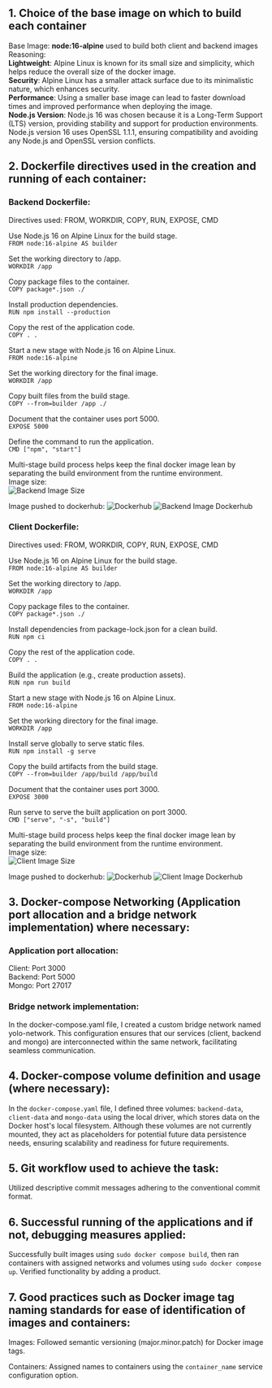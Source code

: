 ## 1. Choice of the base image on which to build each container 
Base Image: **node:16-alpine** used to build both client and backend images <br />
Reasoning: <br />
**Lightweight**: Alpine Linux is known for its small size and simplicity, which helps reduce the overall size of the docker image.<br />
**Security**: Alpine Linux has a smaller attack surface due to its minimalistic nature, which enhances security.<br />
**Performance**: Using a smaller base image can lead to faster download times and improved performance when deploying the image.<br />
**Node.js Version**: Node.js 16 was chosen because it is a Long-Term Support (LTS) version, providing stability and support for production environments.<br />
                     Node.js version 16 uses OpenSSL 1.1.1, ensuring compatibility and avoiding any Node.js and OpenSSL version conflicts.

## 2. Dockerfile directives used in the creation and running of each container:
### Backend Dockerfile:
Directives used: FROM, WORKDIR, COPY, RUN, EXPOSE, CMD


Use Node.js 16 on Alpine Linux for the build stage.<br />
 ```FROM node:16-alpine AS builder```

Set the working directory to /app.<br />
 ```WORKDIR /app```

Copy package files to the container.<br />
 ```COPY package*.json ./```

Install production dependencies.<br />
 ```RUN npm install --production```

Copy the rest of the application code.<br />
 ```COPY . .```

Start a new stage with Node.js 16 on Alpine Linux.<br />
 ```FROM node:16-alpine```

Set the working directory for the final image.<br />
 ```WORKDIR /app```

Copy built files from the build stage.<br />
 ```COPY --from=builder /app ./```

Document that the container uses port 5000.<br />
 ```EXPOSE 5000```

Define the command to run the application.<br />
 ```CMD ["npm", "start"]```

 Multi-stage build process helps keep the final docker image lean by separating the build environment from the runtime environment.<br />
 Image size:<br />
 ![Backend Image Size](images/backend-img-size.png)

 Image pushed to dockerhub:
 ![Dockerhub](images/dockerhub.png)
 ![Backend Image Dockerhub](images/backend-img-dockerhub.png)



### Client Dockerfile:
Directives used: FROM, WORKDIR, COPY, RUN, EXPOSE, CMD


Use Node.js 16 on Alpine Linux for the build stage.<br />
 ```FROM node:16-alpine AS builder```

Set the working directory to /app.<br />
 ```WORKDIR /app```

Copy package files to the container.<br />
 ```COPY package*.json ./```

Install dependencies from package-lock.json for a clean build.<br />
 ```RUN npm ci```

Copy the rest of the application code.<br />
 ```COPY . .```

Build the application (e.g., create production assets).<br />
 ```RUN npm run build```

Start a new stage with Node.js 16 on Alpine Linux.<br />
 ```FROM node:16-alpine```

Set the working directory for the final image.<br />
 ```WORKDIR /app```

Install serve globally to serve static files.<br />
 ```RUN npm install -g serve```

Copy the build artifacts from the build stage.<br />
 ```COPY --from=builder /app/build /app/build```

Document that the container uses port 3000.<br />
 ```EXPOSE 3000```

Run serve to serve the built application on port 3000.<br />
 ```CMD ["serve", "-s", "build"]```

Multi-stage build process helps keep the final docker image lean by separating the build environment from the runtime environment.<br />
  Image size:<br />
  ![Client Image Size](images/client-img-size.png)

Image pushed to dockerhub:
 ![Dockerhub](images/dockerhub.png)
 ![Client Image Dockerhub](images/client-img-dockerhub.png)
## 3. Docker-compose Networking (Application port allocation and a bridge network implementation) where necessary:
### Application port allocation:
Client: Port 3000<br />
Backend: Port 5000<br />
Mongo: Port 27017

### Bridge network implementation: 
In the docker-compose.yaml file, I created a custom bridge network named yolo-network. This configuration ensures that our services (client, backend and mongo) are interconnected within the same network, facilitating seamless communication.

## 4. Docker-compose volume definition and usage (where necessary):
In the `docker-compose.yaml` file, I defined three volumes: `backend-data`, `client-data` and `mongo-data` using the local driver, which stores data on the Docker host's local filesystem. Although these volumes are not currently mounted, they act as placeholders for potential future data persistence needs, ensuring scalability and readiness for future requirements.

## 5. Git workflow used to achieve the task:
Utilized descriptive commit messages adhering to the conventional commit format.

## 6. Successful running of the applications and if not, debugging measures applied:
Successfully built images using `sudo docker compose build`, then ran containers with assigned networks and volumes using `sudo docker compose up`. Verified functionality by adding a product.


## 7. Good practices such as Docker image tag naming standards for ease of identification of images and containers:
Images: Followed semantic versioning (major.minor.patch) for Docker image tags.<br />

Containers: Assigned names to containers using the `container_name` service configuration option.

